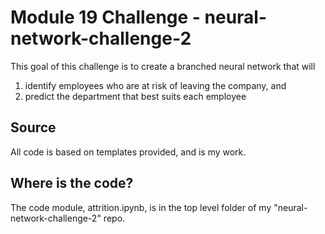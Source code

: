 # Module 19 Challenge - neural-network-challenge-2

This goal of this challenge is to create a branched neural network that will 
1. identify employees who are at risk of leaving the company, and
2. predict the department that best suits each employee

## Source
All code is based on templates provided, and is my work.

## Where is the code?
The code module, attrition.ipynb, is in the top level folder of my "neural-network-challenge-2" repo.